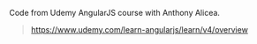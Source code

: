 Code from Udemy AngularJS course with Anthony Alicea.

> https://www.udemy.com/learn-angularjs/learn/v4/overview